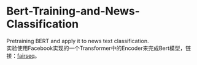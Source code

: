 # Bert-Training-and-News-Classification
Pretraining BERT and apply it to news text classification.  
实验使用Facebook实现的一个Transformer中的Encoder来完成Bert模型，链接：[fairseq](https://github.com/pytorch/fairseq)。

